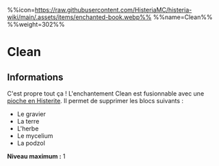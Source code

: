 %%icon=https://raw.githubusercontent.com/HisteriaMC/histeria-wiki/main/.assets/items/enchanted-book.webp%%
%%name=Clean%%
%%weight=302%%

# Clean

## Informations
C'est propre tout ça ! L'enchantement Clean est fusionnable avec une [pioche en Histerite](https://histeria.fr/wiki/2-equipement/tools). Il permet de supprimer les blocs suivants :

+ Le gravier
+ La terre
+ L'herbe
+ Le mycelium
+ La podzol


**Niveau maximum :** 1